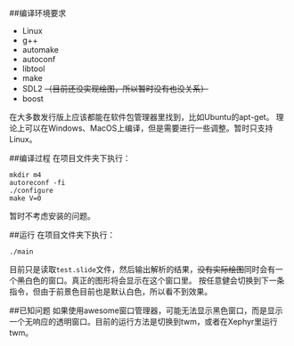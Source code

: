 ##编译环境要求
* Linux
* g++
* automake
* autoconf
* libtool
* make
* SDL2 ~~（目前还没实现绘图，所以暂时没有也没关系）~~
* boost

在大多数发行版上应该都能在软件包管理器里找到，比如Ubuntu的apt-get。
理论上可以在Windows、MacOS上编译，但是需要进行一些调整。暂时只支持Linux。

##编译过程
在项目文件夹下执行：
```
mkdir m4
autoreconf -fi
./configure
make V=0
```
暂时不考虑安装的问题。

##运行
在项目文件夹下执行：
```
./main
```
目前只是读取`test.slide`文件，然后输出解析的结果，~~没有实际绘图~~同时会有一个~~黑~~白色的窗口。真正的图形将会显示在这个窗口里。
按任意健会切换到下一条指令，但由于前景色目前也是默认白色，所以看不到效果。

##已知问题
如果使用awesome窗口管理器，可能无法显示黑色窗口，而是显示一个无响应的透明窗口。目前的运行方法是切换到twm，或者在Xephyr里运行twm。
